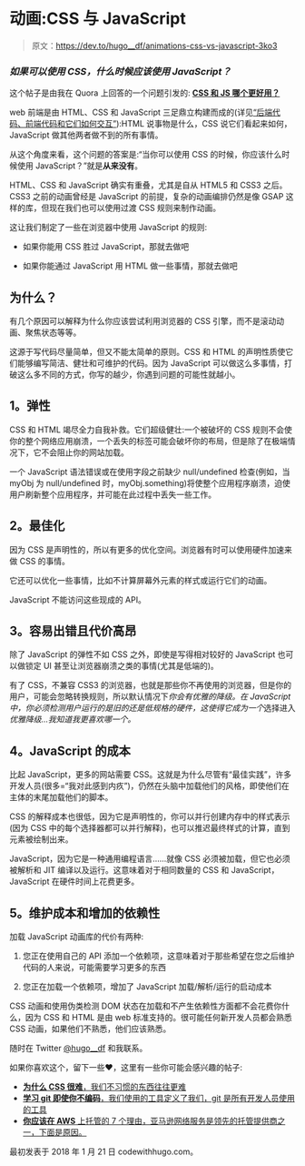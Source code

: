 # 动画:CSS 与 JavaScript

> 原文：<https://dev.to/hugo__df/animations-css-vs-javascript-3ko3>

### *如果可以使用 CSS，什么时候应该使用 JavaScript？*

这个帖子是由我在 Quora 上回答的一个问题引发的:
[**CSS 和 JS 哪个更好用？**](https://www.quora.com/Which-is-better-to-use-CSS-or-JS)

web 前端是由 HTML、CSS 和 JavaScript 三足鼎立构建而成的(详见[“后端代码、前端代码和它们如何交互”](https://hackernoon.com/in-simple-terms-backend-code-frontend-code-and-how-they-interact-2485c5a1bbd2)):HTML 说事物是什么，CSS 说它们看起来如何，JavaScript 做其他两者做不到的所有事情。

从这个角度来看，这个问题的答案是:“当你可以使用 CSS 的时候，你应该什么时候使用 JavaScript？”就是**从来没有**。

HTML、CSS 和 JavaScript 确实有重叠，尤其是自从 HTML5 和 CSS3 之后。CSS3 之前的动画曾经是 JavaScript 的前提，复杂的动画编排仍然是像 GSAP 这样的库，但现在我们也可以使用过渡 CSS 规则来制作动画。

这让我们制定了一些在浏览器中使用 JavaScript 的规则:

*   如果你能用 CSS 胜过 JavaScript，那就去做吧

*   如果你能通过 JavaScript 用 HTML 做一些事情，那就去做吧

## 为什么？

有几个原因可以解释为什么你应该尝试利用浏览器的 CSS 引擎，而不是滚动动画、聚焦状态等等。

这源于写代码尽量简单，但又不能太简单的原则。CSS 和 HTML 的声明性质使它们能够编写简洁、健壮和可维护的代码。因为 JavaScript 可以做这么多事情，打破这么多不同的方式，你写的越少，你遇到问题的可能性就越小。

## 1。弹性

CSS 和 HTML 竭尽全力自我补救。它们超级健壮:一个被破坏的 CSS 规则不会使你的整个网络应用崩溃，一个丢失的标签可能会破坏你的布局，但是除了在极端情况下，它不会阻止你的网站加载。

一个 JavaScript 语法错误或在使用字段之前缺少 null/undefined 检查(例如，当 myObj 为 null/undefined 时，myObj.something)将使整个应用程序崩溃，迫使用户刷新整个应用程序，并可能在此过程中丢失一些工作。

## 2。最佳化

因为 CSS 是声明性的，所以有更多的优化空间。浏览器有时可以使用硬件加速来做 CSS 的事情。

它还可以优化一些事情，比如不计算屏幕外元素的样式或运行它们的动画。

JavaScript 不能访问这些现成的 API。

## 3。容易出错且代价高昂

除了 JavaScript 的弹性不如 CSS 之外，即使是写得相对较好的 JavaScript 也可以做锁定 UI 甚至让浏览器崩溃之类的事情(尤其是低端的)。

有了 CSS，不兼容 CSS3 的浏览器，也就是那些你不再使用的浏览器，但是你的用户，可能会忽略转换规则，所以默认情况下*你会有优雅的降级。在 JavaScript 中，你必须检测用户运行的是旧的还是低规格的硬件，这使得它成为一个*选择进入*优雅降级…我知道我更喜欢哪一个。*

## 4。JavaScript 的成本

比起 JavaScript，更多的网站需要 CSS。这就是为什么尽管有“最佳实践”，许多开发人员(很多=“我对此感到内疚”)，仍然在头脑中加载他们的风格，即使他们在主体的末尾加载他们的脚本。

CSS 的解释成本也很低，因为它是声明性的，你可以并行创建内存中的样式表示(因为 CSS 中的每个选择器都可以并行解释)，也可以推迟最终样式的计算，直到元素被绘制出来。

JavaScript，因为它是一种通用编程语言……就像 CSS 必须被加载，但它也必须被解析和 JIT 编译以及运行。这意味着对于相同数量的 CSS 和 JavaScript，JavaScript 在硬件时间上花费更多。

## 5。维护成本和增加的依赖性

加载 JavaScript 动画库的代价有两种:

1.  您正在使用自己的 API 添加一个依赖项，这意味着对于那些希望在您之后维护代码的人来说，可能需要学习更多的东西

2.  您正在加载一个依赖项，增加了 JavaScript 加载/解析/运行的启动成本

CSS 动画和使用伪类检测 DOM 状态在加载和不产生依赖性方面都不会花费你什么，因为 CSS 和 HTML 是由 web 标准支持的。很可能任何新开发人员都会熟悉 CSS 动画，如果他们不熟悉，他们应该熟悉。

随时在 Twitter [@hugo__df](https://twitter.com/hugo__df) 和我联系。

如果你喜欢这个，留下一些♥️，这里有一些你可能会感兴趣的帖子:

*   [**为什么 CSS 很难**，我们不习惯的东西往往更难](https://medium.com/@hugo__df/why-css-is-hard-89f3b221dd4d)
*   [**学习 git 即使你不编码**，我们使用的工具定义了我们，git 是所有开发人员使用的工具](https://hackernoon.com/learn-git-even-if-you-dont-code-89c521f4209b)
*   [**你应该在 AWS** 上托管的 7 个理由，亚马逊网络服务是领先的托管提供商之一，下面是原因。](https://medium.com/@hugo__df/7-reasons-you-should-be-hosted-on-aws-9312e40ee323)

最初发表于 2018 年 1 月 21 日 codewithhugo.com。